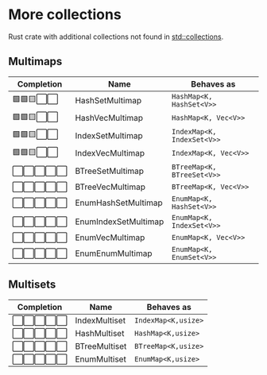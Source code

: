 # More collections

Rust crate with additional collections not found in [std::collections](https://doc.rust-lang.org/std/collections/).

## Multimaps 

| Completion | Name                 | Behaves as                 |
| ---------- | -------------------- | -------------------------- |
| 🟩🟩🟨⬜️⬜️      | HashSetMultimap      | `HashMap<K, HashSet<V>>`   |
| 🟩🟩🟨⬜️⬜️      | HashVecMultimap      | `HashMap<K, Vec<V>>`       |
| 🟩🟩🟨⬜️⬜️      | IndexSetMultimap     | `IndexMap<K, IndexSet<V>>` |
| 🟩🟩🟨⬜️⬜️      | IndexVecMultimap     | `IndexMap<K, Vec<V>>`      |
| ⬜️⬜️⬜️⬜️⬜️      | BTreeSetMultimap     | `BTreeMap<K, BTreeSet<V>>` |
| ⬜️⬜️⬜️⬜️⬜️      | BTreeVecMultimap     | `BTreeMap<K, Vec<V>>`      |
| ⬜️⬜️⬜️⬜️⬜️      | EnumHashSetMultimap  | `EnumMap<K, HashSet<V>>`   |
| ⬜️⬜️⬜️⬜️⬜️      | EnumIndexSetMultimap | `EnumMap<K, IndexSet<V>>`  |
| ⬜️⬜️⬜️⬜️⬜️      | EnumVecMultimap      | `EnumMap<K, Vec<V>>     `  |
| ⬜️⬜️⬜️⬜️⬜️      | EnumEnumMultimap     | `EnumMap<K, EnumSet<V>>`   |

## Multisets

| Completion | Name          | Behaves as          |
| ---------- | ------------- | ------------------- |
| ⬜️⬜️⬜️⬜️⬜️      | IndexMultiset | `IndexMap<K,usize>` |
| ⬜️⬜️⬜️⬜️⬜️      | HashMultiset  | `HashMap<K,usize>`  |
| ⬜️⬜️⬜️⬜️⬜️      | BTreeMultiset | `BTreeMap<K,usize>` |
| ⬜️⬜️⬜️⬜️⬜️      | EnumMultiset  | `EnumMap<K,usize>`  |

